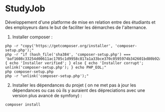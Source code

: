 # StudyJob

Développement d'une platforme de mise en relation entre des étudiants et des employeurs dans le but de faciliter les démarches de l'alternance.


1) Installer composer :

``` 
php -r "copy('https://getcomposer.org/installer', 'composer-setup.php');"
php -r "if (hash_file('sha384', 'composer-setup.php') === 'baf1608c33254d00611ac1705c1d9958c817a1a33bce370c0595974b342601bd80b92a3f46067da89e3b06bff421f182') { echo 'Installer verified'; } else { echo 'Installer corrupt'; unlink('composer-setup.php'); } echo PHP_EOL;"
php composer-setup.php
php -r "unlink('composer-setup.php');" 
```

2) Installer les dépendances du projet ( on ne met pas à jour les dépendances ou cas où ils y auraient des dépreciations avec une version plus avancé de symfony)  :

```
composer install

```
